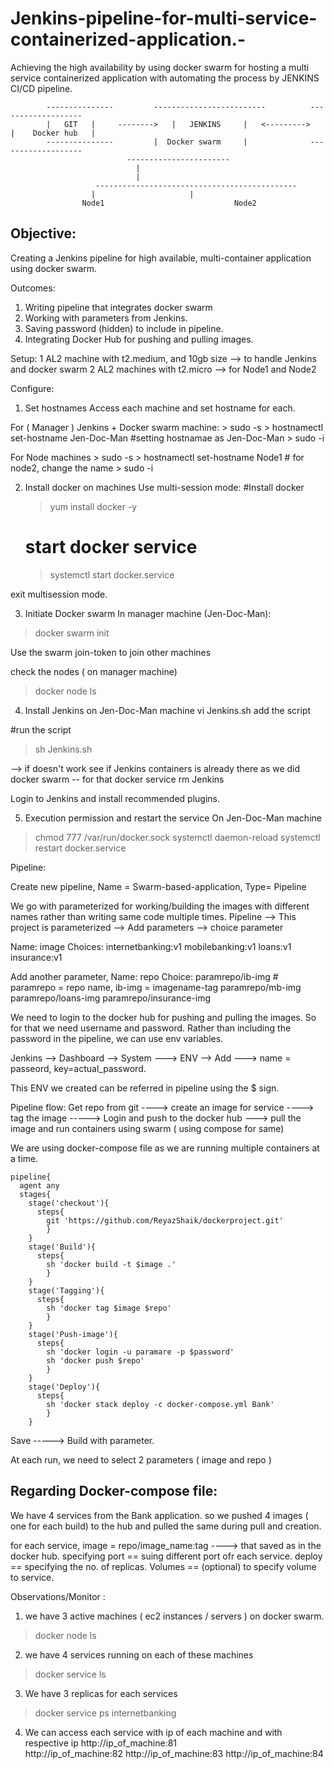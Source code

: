 # Jenkins-pipeline-for-multi-service-containerized-application.-
Achieving the high availability by using docker swarm for hosting a multi service containerized application with automating the process by JENKINS CI/CD pipeline.

```
		---------------			-------------------------	  	   -------------------
		|   GIT   |     -------->	|	JENKINS		|   <--------->	   |	Docker hub   |
		---------------			|  Docker swarm		|	           -------------------
						  -----------------------	   
							|
							|
				   ---------------------------------------------
				  |						|
				Node1				       	      Node2
```

Objective:
--------------
Creating a Jenkins pipeline for high available, multi-container application using docker swarm.

Outcomes:
  1. Writing pipeline that integrates docker swarm
  2. Working with parameters from Jenkins.
  3. Saving password (hidden) to include in pipeline.
  4. Integrating Docker Hub for pushing and pulling images. 


Setup:
	1 AL2 machine with t2.medium, and 10gb size   --> to handle Jenkins and docker swarm 
	2 AL2 machines with t2.micro 				--> for Node1 and Node2


Configure:

1. Set hostnames 
  Access each machine and set hostname for each.

  For ( Manager ) Jenkins + Docker swarm machine:
    > sudo -s
    > hostnamectl set-hostname Jen-Doc-Man		#setting hostnamae as Jen-Doc-Man
    > sudo -i

  For Node machines
    > sudo -s
    > hostnamectl set-hostname Node1			# for node2, change the name
    > sudo -i

2. Install docker on machines
  Use multi-session mode:
    #Install docker 
    > yum install docker -y

    # start docker service
    > systemctl start docker.service

  exit multisession mode.

3. Initiate Docker swarm 
  In manager machine (Jen-Doc-Man):
  > docker swarm init
  
  Use the swarm join-token to join other machines

  check the nodes ( on manager machine)
  > docker node ls

4. Install Jenkins on Jen-Doc-Man machine
  vi Jenkins.sh
  add the script
  
  #run the script
  > sh Jenkins.sh

  --> if doesn't work see if Jenkins containers is already there as we did docker swarm -- for that docker service rm Jenkins

  Login to Jenkins and install recommended plugins.
  
5. Execution permission and restart the service
    On Jen-Doc-Man machine

  > chmod 777 /var/run/docker.sock
  > systemctl daemon-reload
  > systemctl restart docker.service

	
Pipeline:
	
Create new pipeline, Name = Swarm-based-application, Type= Pipeline

We go with parameterized for working/building the images with different names rather than writing same code multiple times.
Pipeline --> This project is parameterized --> Add parameters --> choice parameter

Name: image
Choices:
  internetbanking:v1
  mobilebanking:v1
  loans:v1
  insurance:v1

Add another parameter,
Name: repo
Choice:
  paramrepo/ib-img  					# paramrepo = repo name, ib-img = imagename-tag
  paramrepo/mb-img
  paramrepo/loans-img
  paramrepo/insurance-img

We need to login to the docker hub for pushing and pulling the images.
So for that we need username and password.
Rather than including the password in the pipeline, we can use env variables.

Jenkins --> Dashboard --> System ---> ENV --> Add ---> name = passeord, key=actual_password.

This ENV we created can be referred in pipeline using the $ sign.

Pipeline flow:
  Get repo from git ----> create an image for service ----> tag the image -----> Login and push to the docker hub  ---> pull the image and run containers using swarm ( using compose for same) 
  
  We are using docker-compose file as we are running multiple containers at a time.
```
pipeline{
  agent any
  stages{
    stage('checkout'){
      steps{ 
        git 'https://github.com/ReyazShaik/dockerproject.git'
        }
    }
    stage('Build'){
      steps{
        sh 'docker build -t $image .'
        }
    }
    stage('Tagging'){
      steps{
        sh 'docker tag $image $repo'
        }
    }
    stage('Push-image'){
      steps{ 
        sh 'docker login -u paramare -p $password'
        sh 'docker push $repo' 
        }
    }
    stage('Deploy'){
      steps{
        sh 'docker stack deploy -c docker-compose.yml Bank'
        }
    }

```

  Save -----> Build with parameter.

  At each run, we need to select 2 parameters ( image and repo )
  



Regarding Docker-compose file:
----------------------------------------------
  We have 4 services from the Bank application.
  so we pushed 4 images ( one for each build) to the hub and pulled the same during pull and creation.
  
  for each service, 
    image = repo/image_name:tag  ----> that saved as in the docker hub.
    specifying port == suing different port ofr each service.
    deploy == specifying the no. of replicas.
    Volumes == (optional) to specify volume to service.


Observations/Monitor :
		
1. we have 3 active machines ( ec2 instances / servers ) on docker swarm.
  > docker node ls
2. we have 4 services running on each of these machines
  > docker service ls
3. We have 3 replicas for each services
  > docker service ps internetbanking
4. We can access each service with ip of each machine and with respective ip
  http://ip_of_machine:81      
  http://ip_of_machine:82
  http://ip_of_machine:83
  http://ip_of_machine:84
